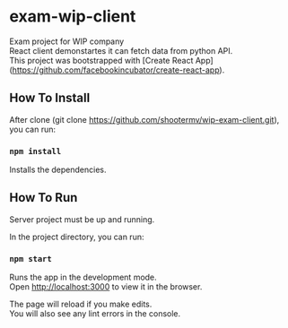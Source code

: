 # exam-wip-client

Exam project for WIP company<br>
React client demonstartes it can fetch data from python API.<br>
This project was bootstrapped with [Create React App]  (https://github.com/facebookincubator/create-react-app).


## How To Install

After clone (git clone https://github.com/shootermv/wip-exam-client.git), you can run:

### `npm install`

Installs the dependencies.<br>



## How To Run

Server project must be up and running.<br>

In the project directory, you can run:

### `npm start`

Runs the app in the development mode.<br>
Open [http://localhost:3000](http://localhost:3000) to view it in the browser.

The page will reload if you make edits.<br>
You will also see any lint errors in the console.

